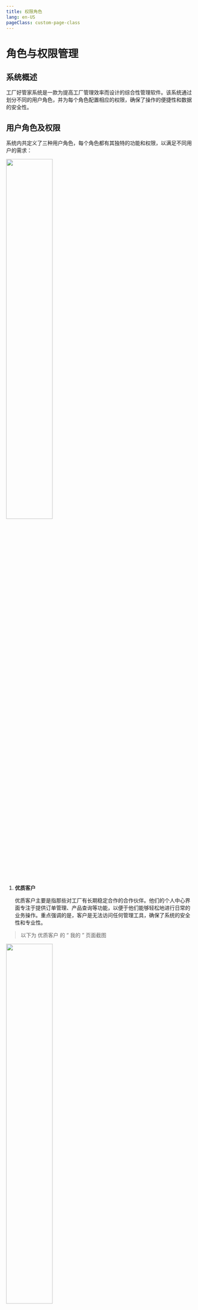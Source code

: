 ```yaml
---
title: 权限角色
lang: en-US
pageClass: custom-page-class
---
```


# 角色与权限管理

## 系统概述

工厂好管家系统是一款为提高工厂管理效率而设计的综合性管理软件。该系统通过划分不同的用户角色，并为每个角色配置相应的权限，确保了操作的便捷性和数据的安全性。

## 用户角色及权限

系统内共定义了三种用户角色，每个角色都有其独特的功能和权限，以满足不同用户的需求：

<div class="inline-container">
    <img src="/public/img/safe/role/role-4.png" alt="" class="fancybox" data-fancybox="gallery" width="50%">
</div>

1. **优质客户**  

   优质客户主要是指那些对工厂有长期稳定合作的合作伙伴。他们的个人中心界面专注于提供订单管理、产品查询等功能，以便于他们能够轻松地进行日常的业务操作。重点强调的是，客户是无法访问任何管理工具，确保了系统的安全性和专业性。

> 以下为<span class="underline-text"> 优质客户 </span>的 <span class="weight-text"> “ 我的 ” </span> 页面截图

<div class="inline-container">
    <img src="/public/img/safe/role/role-2.png" alt="" class="fancybox" data-fancybox="gallery" width="50%">
</div>

2. **管理员（配货员）**  

   管理员，也称为配货员，是工厂内部负责日常运营和管理的关键角色。他们拥有访问管理工具的权限，可以进行订单处理、库存管理、产品配货等操作。管理员的权限设置旨在提高工作效率，确保工厂运作的顺畅。

> 以下为<span class="underline-text"> 管理员 </span>的 <span class="weight-text"> “ 我的 ” </span> 页面截图

<div class="inline-container">
    <img src="/public/img/safe/role/role-6.png" alt="" class="fancybox" data-fancybox="gallery" width="50%">
    <img src="/public/img/safe/role/role-7.png" alt="" class="fancybox" data-fancybox="gallery" width="50%">
</div>

3. **高级管理** 

   高级管理角色是系统中权限最高的用户。他们不仅拥有管理员的全部权限，还可以进行更深层次的数据分析、财务审计、策略规划等高级操作。高级管理角色的存在是为了确保工厂的决策层能够及时获取关键信息，做出明智的决策。

> 以下为<span class="underline-text green-text"> 高级管理员 </span>的 <span class="weight-text"> “ 我的 ” </span> 页面截图

<div class="inline-container">
    <img src="/public/img/safe/role/role-9.png" alt="" class="fancybox" data-fancybox="gallery" width="50%">
    <img src="/public/img/safe/role/role-8.png" alt="" class="fancybox" data-fancybox="gallery" width="50%">
</div>

## 安全性保障

访问权限的安全是工厂好管家系统设计的重点。我们深知数据安全对于工厂运营的重要性，因此采取了<span class="weight-text"> “  多重保障措施  ” </span>：

- 角色基础的权限控制确保了用户只能访问其角色对应的功能区域。
- 系统内部的权限审核机制可以有效防止未授权的访问和操作。
- 定期的安全更新和漏洞修复，确保系统始终处于最新的安全状态。

通过这些措施，我们致力于为您打造一个<span class="underline-text"> 安全、可靠、易于操作 </span>的工厂管理软件，以提供更加优质的服务，助力您的工厂实现高效、智能的管理工厂！
